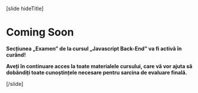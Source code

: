 [slide hideTitle]

# Coming Soon

**Secțiunea „Examen” de la cursul „Javascript Back-End” va fi activă în curând!**

**Aveți în continuare acces la toate materialele cursului, care vă vor ajuta să dobândiți toate cunoștințele necesare pentru sarcina de evaluare finală.**

[/slide]